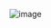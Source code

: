 ![image](https://user-images.githubusercontent.com/115420097/236214824-7fff9260-5088-43f5-8d79-f567665e8389.png)
